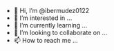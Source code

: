 - 👋 Hi, I’m @ibermudez0122
- 👀 I’m interested in ... 
- 🌱 I’m currently learning ... 
- 💞️ I’m looking to collaborate on ... 
- 📫 How to reach me ...

<!---
ibermudez0122/ibermudez0122 is a ✨ special ✨ repository because its `README.md` (this file) appears on your GitHub profile.
You can click the Preview link to take a look at your changes.
--->

